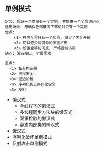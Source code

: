 ## 单例模式
```
定义: 保证一个类仅有一个实例, 并提供一个全局访问点
适用场景: 想确保任何情况下都绝对只有一个实例
优点: 
    <1> 在内存里只有一个实例, 减少了内存开销
    <2> 可以避免对资源的多重占用
    <3> 设置全局访问点, 严格控制访问
缺点: 没有接口, 扩展困难

重点: 
  <1> 私有构造器
  <2> 线程安全
  <3> 延迟加载
  <4> 序列化和反序列化安全
  <5> 反射
```

- 懒汉式
    - 单线程下的懒汉式
    - 多线程同步方法块的懒汉式
    - 双重检验的懒汉式
    - 静态内部类的懒汉式
- 饿汉式
- 序列化破坏单例模式
- 反射攻击单例模式













































